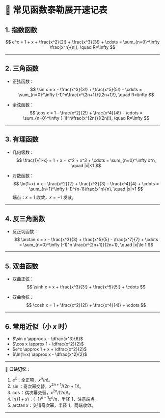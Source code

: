 
# 📑 常见函数泰勒展开速记表

## 1. 指数函数

$$
e^x = 1 + x + \frac{x^2}{2!} + \frac{x^3}{3!} + \cdots = \sum_{n=0}^\infty \frac{x^n}{n!}, \quad R=\infty
$$

---

## 2. 三角函数

* 正弦函数：
  $$
  \sin x = x - \frac{x^3}{3!} + \frac{x^5}{5!} - \cdots = \sum_{n=0}^\infty (-1)^n\frac{x^{2n+1}}{(2n+1)!}, \quad R=\infty
  $$

* 余弦函数：
  $$
  \cos x = 1 - \frac{x^2}{2!} + \frac{x^4}{4!} - \cdots = \sum_{n=0}^\infty (-1)^n\frac{x^{2n}}{(2n)!}, \quad R=\infty
  $$

---

## 3. 有理函数

* 几何级数：
  $$
  \frac{1}{1-x} = 1 + x + x^2 + x^3 + \cdots = \sum_{n=0}^\infty x^n, \quad |x|<1
  $$

* 对数函数：
  $$
  \ln(1+x) = x - \frac{x^2}{2} + \frac{x^3}{3} - \frac{x^4}{4} + \cdots = \sum_{n=1}^\infty (-1)^{n-1}\frac{x^n}{n}, \quad |x|<1
  $$
  端点：$x=1$ 收敛，$x=-1$ 发散。

---

## 4. 反三角函数

* 反正切函数：
  $$
  \arctan x = x - \frac{x^3}{3} + \frac{x^5}{5} - \frac{x^7}{7} + \cdots = \sum_{n=0}^\infty (-1)^n \frac{x^{2n+1}}{2n+1}, \quad |x|\le 1
  $$

---

## 5. 双曲函数

* 双曲正弦：
  $$
  \sinh x = x + \frac{x^3}{3!} + \frac{x^5}{5!} + \cdots
  $$

* 双曲余弦：
  $$
  \cosh x = 1 + \frac{x^2}{2!} + \frac{x^4}{4!} + \cdots
  $$

---

## 6. 常用近似（小 $x$ 时）

* $\sin x \approx x - \dfrac{x^3}{6}$
* $\cos x \approx 1 - \dfrac{x^2}{2}$
* $e^x \approx 1 + x + \dfrac{x^2}{2}$
* $\ln(1+x) \approx x - \dfrac{x^2}{2}$

---

📌 **口诀记忆**：

1. $e^x$：全正项，$x^n/n!$。
2. $\sin$：奇次幂交替，$x^{2n+1}/(2n+1)!$。
3. $\cos$：偶次幂交替，$x^{2n}/(2n)!$。
4. $\ln(1+x)$：$(-1)^{n-1}x^n/n$，半径 1，注意端点。
5. $\arctan x$：交错奇次幂，半径 1，两端收敛。

---


